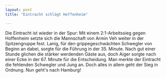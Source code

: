 ```yaml
---
layout: post
title: "Eintracht schlägt Hoffenheim"

---
```


Die Eintracht ist wieder in der Spur: Mit einem 2:1-Arbeitssieg gegen Hoffenheim setzte sich die Mannschaft von Armin Veh weiter in der Spitzengruppe fest. Lanig, für den grippegeschwächten Schwegler von Beginn an dabei, sorgte für die Führung in der 35. Minute. Nach gut einer Stunde glichen die stärker werdenden Gäste aus, doch Aiger sorgte nach einer Ecke in der 67. Minute für die Entscheidung. Man merkte der Eintracht die fehlenden Schwegler und Jung an. Doch alles in allem geht der Sieg in Ordnung. Nun geht's nach Hamburg!


